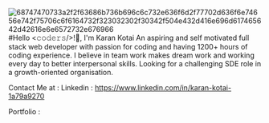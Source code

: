 ![68747470733a2f2f63686b736b696c6c732e636f6d2f77702d636f6e74656e742f75706c6f6164732f323032302f30342f504e432d416e696d617465642d42616e6e6572732e676966](https://github.com/karnking/karnking/assets/68837552/8143d7cd-1bbb-4692-9abe-51b86eca3341)
#Hello <𝚌𝚘𝚍𝚎𝚛𝚜/>!👋, I'm Karan Kotai
An aspiring and self motivated full stack web developer with passion for coding and having 1200+ hours of coding experience. I believe in team work makes dream work and working every day to better interpersonal skills. Looking for a challenging SDE role in a growth-oriented organisation.

Contact Me at :
Linkedin : https://www.linkedin.com/in/karan-kotai-1a79a9270

Portfolio : 
